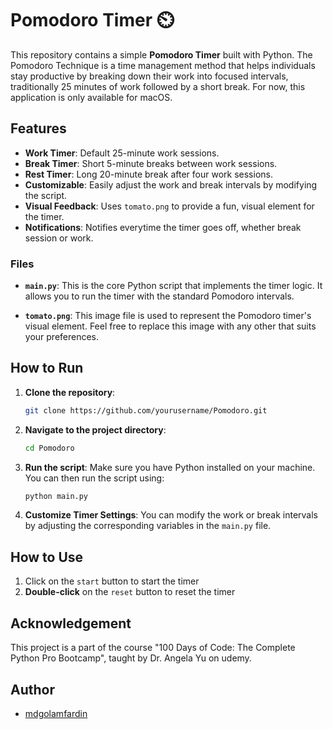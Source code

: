 # Pomodoro Timer ⏲️

This repository contains a simple **Pomodoro Timer** built with Python. The Pomodoro Technique is a time management method that helps individuals stay productive by breaking down their work into focused intervals, traditionally 25 minutes of work followed by a short break. For now, this application is only available for macOS.

## Features

- **Work Timer**: Default 25-minute work sessions.
- **Break Timer**: Short 5-minute breaks between work sessions.
- **Rest Timer**: Long 20-minute break after four work sessions.
- **Customizable**: Easily adjust the work and break intervals by modifying the script.
- **Visual Feedback**: Uses `tomato.png` to provide a fun, visual element for the timer.
- **Notifications**: Notifies everytime the timer goes off, whether break session or work.


### Files

- **`main.py`**: This is the core Python script that implements the timer logic. It allows you to run the timer with the standard Pomodoro intervals.
  
- **`tomato.png`**: This image file is used to represent the Pomodoro timer's visual element. Feel free to replace this image with any other that suits your preferences.

## How to Run

1. **Clone the repository**:
    ```bash
    git clone https://github.com/yourusername/Pomodoro.git
    ```

2. **Navigate to the project directory**:
    ```bash
    cd Pomodoro
    ```

3. **Run the script**:
    Make sure you have Python installed on your machine. You can then run the script using:
    ```bash
    python main.py
    ```

4. **Customize Timer Settings**:
    You can modify the work or break intervals by adjusting the corresponding variables in the `main.py` file.

## How to Use
1. Click on the `start` button to start the timer
2. **Double-click** on the `reset` button to reset the timer

## Acknowledgement
This project is a part of the course "100 Days of Code: The Complete Python Pro Bootcamp", taught by Dr. Angela Yu on udemy.

## Author
- [mdgolamfardin](https://github.com/mdgolamfardin)
